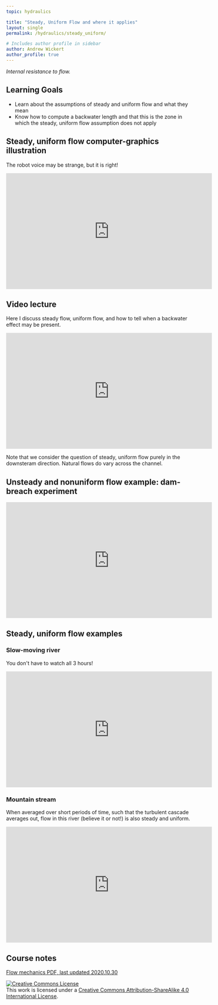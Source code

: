 ```yaml
---
topic: hydraulics

title: "Steady, Uniform Flow and where it applies"
layout: single
permalink: /hydraulics/steady_uniform/

# Includes author profile in sidebar
author: Andrew Wickert
author_profile: true
---
```


*Internal resistance to flow.*

## Learning Goals

* Learn about the assumptions of steady and uniform flow and what they mean
* Know how to compute a backwater length and that this is the zone in which the steady, uniform flow assumption does not apply

## Steady, uniform flow computer-graphics illustration

The robot voice may be strange, but it is right!

<iframe width="560" height="315" src="https://www.youtube.com/embed/FHVPcoB7DVY" frameborder="0" allow="accelerometer; autoplay; clipboard-write; encrypted-media; gyroscope; picture-in-picture" allowfullscreen></iframe>

## Video lecture

Here I discuss steady flow, uniform flow, and how to tell when a backwater effect may be present.

<iframe width="560" height="315" src="https://www.youtube.com/embed/8pwHTVnNv2A" frameborder="0" allow="accelerometer; autoplay; clipboard-write; encrypted-media; gyroscope; picture-in-picture" allowfullscreen></iframe>

Note that we consider the question of steady, uniform flow purely in the downsteram direction. Natural flows do vary across the channel.

## Unsteady and nonuniform flow example: dam-breach experiment

<iframe width="560" height="315" src="https://www.youtube.com/embed/RcNqv0dm2lA" frameborder="0" allow="accelerometer; autoplay; clipboard-write; encrypted-media; gyroscope; picture-in-picture" allowfullscreen></iframe>

## Steady, uniform flow examples

### Slow-moving river

You don't have to watch all 3 hours!

<iframe width="560" height="315" src="https://www.youtube.com/embed/HkyZNLfjhXU" frameborder="0" allow="accelerometer; autoplay; clipboard-write; encrypted-media; gyroscope; picture-in-picture" allowfullscreen></iframe>

### Mountain stream

When averaged over short periods of time, such that the turbulent cascade averages out, flow in this river (believe it or not!) is also steady and uniform.

<iframe width="560" height="315" src="https://www.youtube.com/embed/rpQqM1IPSgc" frameborder="0" allow="accelerometer; autoplay; clipboard-write; encrypted-media; gyroscope; picture-in-picture" allowfullscreen></iframe>

## Course notes

[Flow mechanics PDF, last updated 2020.10.30](/assets/notes/05_Flow.pdf)

<a rel="license" href="http://creativecommons.org/licenses/by-sa/4.0/"><img alt="Creative Commons License" style="border-width:0" src="https://i.creativecommons.org/l/by-sa/4.0/88x31.png" /></a><br />This work is licensed under a <a rel="license" href="http://creativecommons.org/licenses/by-sa/4.0/">Creative Commons Attribution-ShareAlike 4.0 International License</a>.

